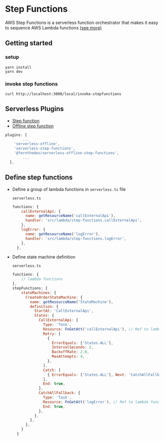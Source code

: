 # Step Functions

AWS Step Functions is a serverless function orchestrator that makes it easy to sequence AWS Lambda functions [(see more)](https://aws.amazon.com/step-functions)

## Getting started
### setup
```
yarn install
yarn dev
```
### invoke step functions
```
curl http://localhost:3000/local/invoke-stepfunctions
```


## Serverless Plugins

- [Step function](https://github.com/serverless-operations/serverless-step-functions)
- [Offline step function](https://github.com/jefer590/serverless-offline-step-functions)

```jsx
plugins: [
		...
    'serverless-offline',
    'serverless-step-functions',
    '@fernthedev/serverless-offline-step-functions',
		...
  ],
```

## **Define step functions**

- Define a group of lambda functions in `serverless.ts` file

  `serverless.ts`

    ```jsx
    functions: {
        callExternalApi: {
          name: getResourceName('callExternalApi'),
          handler: 'src/lambda/step-functions.callExternalApi',
        },
        logError: {
          name: getResourceName('logError'),
          handler: 'src/lambda/step-functions.logError',
        },
      },
    ```

- Define state machine definition

  `serverless.ts`

    ```jsx
    functions: {
    	// lambda functions
    },
    stepFunctions: {
        stateMachines: {
          CreateOrderStateMachine: {
            name: getResourceName('StateMachine'),
            definition: {
              StartAt: 'CallExternalApi',
              States: {
                CallExternalApi: {
                  Type: 'Task',
                  Resource: FnGetAtt('callExternalApi'), // Ref to lambda function
                  Retry: [
                    {
                      ErrorEquals: ['States.ALL'],
                      IntervalSeconds: 2,
                      BackoffRate: 2.0,
                      MaxAttempts: 4,
                    },
                  ],
                  Catch: [
                    { ErrorEquals: ['States.ALL'], Next: 'CatchAllFallback' },
                  ],
                  End: true,
                },
                CatchAllFallback: {
                  Type: 'Task',
                  Resource: FnGetAtt('logError'), // Ref to lambda function
                  End: true,
                },
              },
            },
          },
        }
      }
    ```
